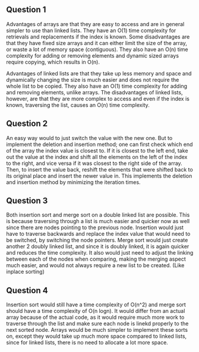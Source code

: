 ## Question 1
Advantages of arrays are that they are easy to access and are in general simpler to use than linked lists. They have an O(1) time complexity for retrievals and replacements if the index is known. Some disadvantages are that they have fixed size arrays and it can either limit the size of the array, or waste a lot of memory space (contiguous). They also have an O(n) time complexity for adding or removing elements and dynamic sized arrays require copying, which results in O(n).

Advantages of linked lists are that they take up less memory and space and dynamically changing the size is much easier and does not require the whole list to be copied. They also have an O(1) time complexity for adding and removing elements, unlike arrays. The disadvantages of linked lists, however, are that they are more complex to access and even if the index is known, traversing the list, causes an O(n) time complexity.
## Question 2
An easy way would to just switch the value with the new one. But to implement the deletion and insertion method; one can first check which end of the array the index value is closest to. If it is closest to the left end, take out the value at the index and shift all the elements on the left of the index to the right, and vice versa if it was closest to the right side of the array. Then, to insert the value back, reshift the elements that were shifted back to its original place and insert the newer value in. This implements the deletion and insertion method by minimizing the iteration times.
## Question 3
Both insertion sort and merge sort on a double linked list are possible. This is because traversing through a list is much easier and quicker now as well since there are nodes pointing to the previous node. Insertion would just have to traverse backwards and replace the index value that would need to be switched, by switching the node pointers. Merge sort would just create another 2 doubly linked list, and since it is doubly linked, it is again quicker and reduces the time complexity. It also would just need to adjust the linking between each of the nodes when comparing, making the merging aspect much easier, and would not always require a new list to be created. (Like inplace sorting)
## Question 4
Insertion sort would still have a time complexity of O(n^2) and merge sort should have a time complexity of O(n logn). It would differ from an actual array because of the actual code, as it would require much more work to  traverse through the list and make sure each node is linekd properly to the next sorted node. Arrays would be much simpler to implement these sorts on, except they would take up much more space compared to linked lists, since for linked lists, there is no need to allocate a lot more space.